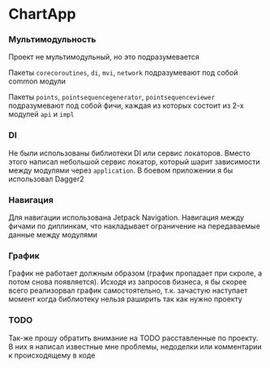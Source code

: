 # ChartApp

### Мультимодульность

Проект не мультимодульный, но это подразумевается

Пакеты `corecoroutines`, `di`, `mvi`, `network` подразумевают под собой common модули

Пакеты `points`, `pointsequencegenerator`, `pointsequenceviewer` подразумевают под собой фичи, каждая из которых состоит из 2-х модулей `api` и `impl`

### DI

Не были использованы библиотеки DI или сервис локаторов. Вместо этого написал небольшой сервис локатор, который шарит зависимости между модулями через `application`. В боевом приложении я бы использовал Dagger2

### Навигация

Для навигации использована Jetpack Navigation. Навигация между фичами по диплинкам, что накладывает ограничение на передаваемые данные между модулями

### График

График не работает должным образом (график пропадает при скроле, а потом снова появляется). Исходя из запросов бизнеса, я бы скорее всего реализорвал график самостоятельно, т.к. зачастую наступает момент когда библиотеку нельзя раширить так как нужно проекту

### TODO

Так-же прошу обратить внимание на TODO расставленные по проекту. В них я написал известные мне проблемы, недоделки или комментарии к происходящему в коде
